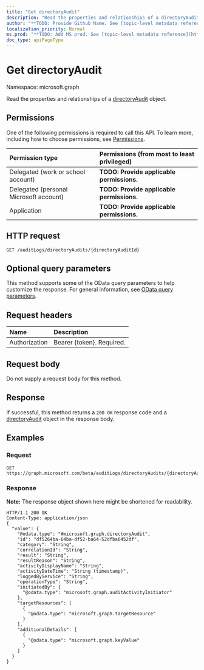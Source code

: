 ```yaml
---
title: "Get directoryAudit"
description: "Read the properties and relationships of a directoryAudit object."
author: "**TODO: Provide Github Name. See [topic-level metadata reference](https://msgo.azurewebsites.net/add/document/guidelines/metadata.html#topic-level-metadata)**"
localization_priority: Normal
ms.prod: "**TODO: Add MS prod. See [topic-level metadata reference](https://msgo.azurewebsites.net/add/document/guidelines/metadata.html#topic-level-metadata)**"
doc_type: apiPageType
---
```


# Get directoryAudit
Namespace: microsoft.graph

Read the properties and relationships of a [directoryAudit](../resources/directoryaudit.md) object.

## Permissions
One of the following permissions is required to call this API. To learn more, including how to choose permissions, see [Permissions](/concepts/permissions-reference.md).

|Permission type|Permissions (from most to least privileged)|
|:---|:---|
|Delegated (work or school account)|**TODO: Provide applicable permissions.**|
|Delegated (personal Microsoft account)|**TODO: Provide applicable permissions.**|
|Application|**TODO: Provide applicable permissions.**|

## HTTP request

<!-- {
  "blockType": "ignored"
}
-->
``` http
GET /auditLogs/directoryAudits/{directoryAuditId}
```

## Optional query parameters
This method supports some of the OData query parameters to help customize the response. For general information, see [OData query parameters](/graph/query-parameters).

## Request headers
|Name|Description|
|:---|:---|
|Authorization|Bearer {token}. Required.|

## Request body
Do not supply a request body for this method.

## Response

If successful, this method returns a `200 OK` response code and a [directoryAudit](../resources/directoryaudit.md) object in the response body.

## Examples

### Request
<!-- {
  "blockType": "request",
  "name": "get_directoryaudit"
}
-->
``` http
GET https://graph.microsoft.com/beta/auditLogs/directoryAudits/{directoryAuditId}
```


### Response
**Note:** The response object shown here might be shortened for readability.
<!-- {
  "blockType": "response",
  "truncated": true,
  "@odata.type": "microsoft.graph.directoryAudit"
}
-->
``` http
HTTP/1.1 200 OK
Content-Type: application/json
{
  "value": {
    "@odata.type": "#microsoft.graph.directoryAudit",
    "id": "df5264ba-64ba-df52-ba64-52dfba6452df",
    "category": "String",
    "correlationId": "String",
    "result": "String",
    "resultReason": "String",
    "activityDisplayName": "String",
    "activityDateTime": "String (timestamp)",
    "loggedByService": "String",
    "operationType": "String",
    "initiatedBy": {
      "@odata.type": "microsoft.graph.auditActivityInitiator"
    },
    "targetResources": [
      {
        "@odata.type": "microsoft.graph.targetResource"
      }
    ],
    "additionalDetails": [
      {
        "@odata.type": "microsoft.graph.keyValue"
      }
    ]
  }
}
```

